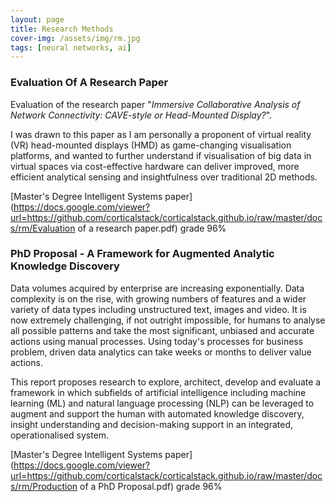 ```yaml
---
layout: page
title: Research Methods
cover-img: /assets/img/rm.jpg
tags: [neural networks, ai]
---
```

### Evaluation Of A Research Paper
Evaluation of the research paper "*Immersive Collaborative Analysis of Network Connectivity: CAVE-style or Head-Mounted 
Display?*". 

I was drawn to this paper as I am personally a proponent of virtual reality (VR) head-mounted displays (HMD) 
as game-changing visualisation platforms, and wanted to further understand if visualisation of big data in virtual spaces 
via cost-effective hardware can deliver improved, more efficient analytical sensing and insightfulness over traditional 
2D methods.  

[Master's Degree Intelligent Systems paper](https://docs.google.com/viewer?url=https://github.com/corticalstack/corticalstack.github.io/raw/master/docs/rm/Evaluation of a research paper.pdf) grade 96%

### PhD Proposal - A Framework for Augmented Analytic Knowledge Discovery
Data volumes acquired by enterprise are increasing exponentially. Data complexity is on the rise, with growing
numbers of features and a wider variety of data types including unstructured text, images and video. It is now
extremely challenging, if not outright impossible, for humans to analyse all possible patterns and take the most
significant, unbiased and accurate actions using manual processes. Using today's processes for business problem,
driven data analytics can take weeks or months to deliver value actions. 

This report proposes research to explore, 
architect, develop and evaluate a framework in which subfields of artificial intelligence including machine learning (ML) 
and natural language processing (NLP) can be leveraged to augment and support the human with automated knowledge
discovery, insight understanding and decision-making support in an integrated, operationalised system.

[Master's Degree Intelligent Systems paper](https://docs.google.com/viewer?url=https://github.com/corticalstack/corticalstack.github.io/raw/master/docs/rm/Production of a PhD Proposal.pdf) grade 96%
